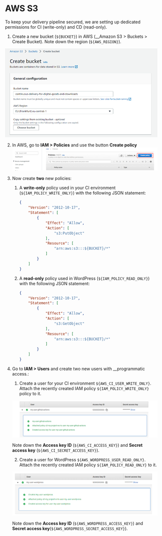 # AWS S3

To keep your delivery pipeline secured, we are setting up dedicated permissions for CI (write-only) and CD (read-only).

1. Create a new bucket (`${BUCKET}`) in AWS (__Amazon S3 > Buckets > Create Bucket). Note down the region (`${AWS_REGION}`).

![aws-create-s3-bucket.png](aws-create-s3-bucket.png)

2. In AWS, go to __IAM > Policies__ and use the button __Create policy__
	![aws-create-policy.png](aws-create-policy.png)

3. Now create __two__ new policies:

	1. A __write-only__ policy used in your CI environment (`${IAM_POLICY_WRITE_ONLY}`) with the following JSON statement:
	
		```json
		{
			"Version": "2012-10-17",
			"Statement": [
				{
					"Effect": "Allow",
					"Action": [
						"s3:PutObject"
					],
					"Resource": [
						"arn:aws:s3:::${BUCKET}/*"
					]
				}
			]
		}
		```

	2. A __read-only__ policy used in WordPress (`${IAM_POLICY_READ_ONLY}`) with the following JSON statement:

		```json
		{
			"Version": "2012-10-17",
			"Statement": [
				{
					"Effect": "Allow",
					"Action": [
						"s3:GetObject"
					],
					"Resource": [
						"arn:aws:s3:::${BUCKET}/*"
					]
				}
			]
		}
		```

3. Go to __IAM > Users__ and create two new users with __programmatic access.:
	
	1. Create a user for your CI environment `${AWS_CI_USER_WRITE_ONLY}`. Attach the recently created IAM policy `${IAM_POLICY_WRITE_ONLY}` policy to it. 
	
	![iam-user-write-only.png](iam-user-write-only.png)

	  Note down the __Access key ID__ (`${AWS_CI_ACCESS_KEY}`) and __Secret access key__ (`${AWS_CI_SECRET_ACCESS_KEY}`). 
	
	2. Create a user for WordPress `${AWS_WORDPRESS_USER_READ_ONLY}`. Attach the recently created IAM policy `${IAM_POLICY_READ_ONLY}` to it.
		
	![iam-user-read-only.png](iam-user-read-only.png)
	
	Note down the __Access key ID__  (`${AWS_WORDPRESS_ACCESS_KEY}`) and __Secret access key__(`${AWS_WORDPRESS_SECRET_ACCESS_KEY}`).